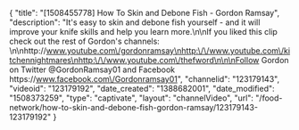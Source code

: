 {
    "title": "[1508455778] How To Skin and Debone Fish - Gordon Ramsay",
    "description": "It's easy to skin and debone fish yourself - and it will improve your knife skills and help you learn more.\n\nIf you liked this clip check out the rest of Gordon's channels: \n\nhttp:\/\/www.youtube.com\/gordonramsay\nhttp:\/\/www.youtube.com\/kitchennightmares\nhttp:\/\/www.youtube.com\/thefword\n\n\nFollow Gordon on Twitter @GordonRamsay01 and Facebook https:\/\/www.facebook.com\/Gordonramsay01",
    "channelid": "123179143",
    "videoid": "123179192",
    "date_created": "1388682001",
    "date_modified": "1508373259",
    "type": "captivate",
    "layout": "channelVideo",
    "url": "\/food-network\/how-to-skin-and-debone-fish-gordon-ramsay\/123179143-123179192"
}